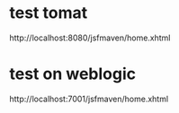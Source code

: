 # test tomat
http://localhost:8080/jsfmaven/home.xhtml

# test on weblogic
http://localhost:7001/jsfmaven/home.xhtml

